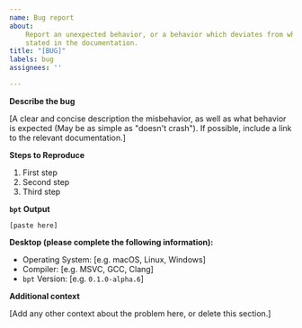```yaml
---
name: Bug report
about:
    Report an unexpected behavior, or a behavior which deviates from what is
    stated in the documentation.
title: "[BUG]"
labels: bug
assignees: ''

---
```


<!--

Please provide as much information as possible to help us fix your issue. When
completed, please remove an empty sections.

Thank you!

-->

**Describe the bug**

[A clear and concise description the misbehavior, as well as what behavior is expected (May be as simple as "doesn't crash"). If possible, include a link to the relevant documentation.]

**Steps to Reproduce**

<!-- As clearly as possible, describe the steps to reproduce the issue -->

1. First step
2. Second step
3. Third step

**`bpt` Output**

<!--

If applicable, include the output from `bpt`.

PLEASE paste the output in-between the triple-backticks to keep the output
formatted correctly!

-->

```
[paste here]
```

**Desktop (please complete the following information):**

<!--

List the platform(s) and toolsets which are applicable to the issue, and all of the platforms that have been tried.

-->

 - Operating System: [e.g. macOS, Linux, Windows]
 - Compiler: [e.g. MSVC, GCC, Clang]
 - `bpt` Version: [e.g. `0.1.0-alpha.6`]

**Additional context**

[Add any other context about the problem here, or delete this section.]

